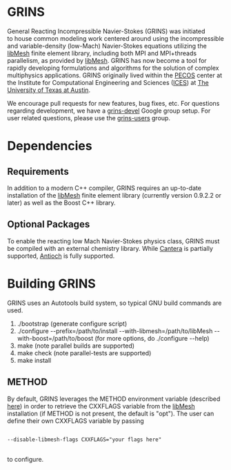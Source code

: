 GRINS
=======

General Reacting Incompressible Navier-Stokes (GRINS) was initiated                                                                                                                                                      
to house common modeling work centered around using the incompressible
and variable-density (low-Mach) Navier-Stokes equations
utilizing the [libMesh](https://github.com/libMesh/libmesh.git) finite
element library, including both MPI and MPI+threads parallelism,
as provided by [libMesh](https://github.com/libMesh/libmesh.git). 
GRINS has now become a tool for rapidly developing
formulations and algorithms for the solution of complex multiphysics
applications. 
GRINS originally lived within
the [PECOS](http://pecos.ices.utexas.edu) center at the Institute for Computational
Engineering and Sciences ([ICES](https://www.ices.utexas.edu))
at [The University of Texas at Austin](https://www.utexas.edu).

We encourage pull requests for new features, bug fixes, etc. For questions regarding development,
we have a [grins-devel](https://groups.google.com/forum/#!forum/grins-devel) Google group setup. For user related questions, please use the [grins-users](https://groups.google.com/forum/#!forum/grins-users)
group.

Dependencies
============

Requirements
------------

In addition to a modern C++ compiler,
GRINS requires an up-to-date installation of the [libMesh](https://github.com/libMesh/libmesh.git)
finite element library (currently version 0.9.2.2 or later) as well as the Boost C++ library.

Optional Packages
-----------------

To enable the reacting low Mach Navier-Stokes physics class, GRINS must be compiled with
an external chemistry library. While [Cantera](http://code.google.com/p/cantera/) is
partially supported, [Antioch](https://github.com/libantioch/antioch) is fully
supported.

Building GRINS 
================

GRINS uses an Autotools build system, so typical GNU build commands are used.

1. ./bootstrap (generate configure script)
2. ./configure --prefix=/path/to/install --with-libmesh=/path/to/libMesh --with-boost=/path/to/boost (for more options, do ./configure --help)
3. make (note parallel builds are supported)
4. make check (note parallel-tests are supported)
5. make install

METHOD
------

By default, GRINS leverages the METHOD environment variable
(described [here](https://github.com/libMesh/libmesh/blob/master/README.md)) in order to
retrieve the CXXFLAGS variable from the [libMesh](https://github.com/libMesh/libmesh.git)
installation (if METHOD is not present, the default is "opt"). The user can define
their own CXXFLAGS variable by passing 
<pre><code>
--disable-libmesh-flags CXXFLAGS="your flags here"
</code>
</pre>
to configure.
